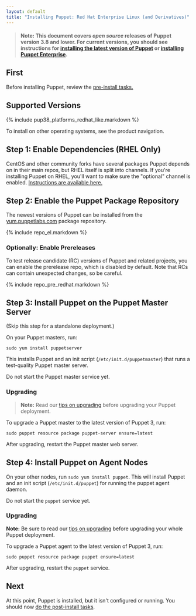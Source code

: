 ```yaml
---
layout: default
title: "Installing Puppet: Red Hat Enterprise Linux (and Derivatives)"
---
```


[peinstall]: {{pe}}/install_basic.html
[install-latest]: /puppet/latest/reference/install_pre.html
[puppet enterprise]: {{pe}}/

> #### **Note:** This document covers *open source* releases of Puppet version 3.8 and lower. For current versions, you should see instructions for [installing the latest version of Puppet][install-latest] or [installing Puppet Enterprise][peinstall].

First
-----

Before installing Puppet, review the [pre-install tasks.](./pre_install.html)

Supported Versions
-----

{% include pup38_platforms_redhat_like.markdown %}

To install on other operating systems, see the product navigation.

Step 1: Enable Dependencies (RHEL Only)
-----

CentOS and other community forks have several packages Puppet depends on in their main repos, but RHEL itself is split into channels. If you're installing Puppet on RHEL, you'll want to make sure the "optional" channel is enabled. [Instructions are available here.](https://access.redhat.com/documentation/en-US/Red_Hat_Subscription_Management/1/html/RHSM/supplementary-repos.html)

Step 2: Enable the Puppet Package Repository
-----

The newest versions of Puppet can be installed from the [yum.puppetlabs.com](https://yum.puppetlabs.com) package repository.

{% include repo_el.markdown %}

### Optionally: Enable Prereleases

To test release candidate (RC) versions of Puppet and related projects, you can enable the prerelease repo, which is disabled by default. Note that RCs can contain unexpected changes, so be careful.

{% include repo_pre_redhat.markdown %}

Step 3: Install Puppet on the Puppet Master Server
-----

(Skip this step for a standalone deployment.)

On your Puppet masters, run:

    sudo yum install puppetserver

This installs Puppet and an init script (`/etc/init.d/puppetmaster`) that runs a test-quality Puppet master server.

Do not start the Puppet master service yet.

### Upgrading

> **Note:** Read our [tips on upgrading](./upgrading.html) before upgrading your Puppet deployment.

To upgrade a Puppet master to the latest version of Puppet 3, run:

    sudo puppet resource package puppet-server ensure=latest

After upgrading, restart the Puppet master web server.

Step 4: Install Puppet on Agent Nodes
-----

On your other nodes, run `sudo yum install puppet`. This will install Puppet and an init script (`/etc/init.d/puppet`) for running the puppet agent daemon.

Do not start the `puppet` service yet.

### Upgrading

**Note:** Be sure to read our [tips on upgrading](./upgrading.html) before upgrading your whole Puppet deployment.

To upgrade a Puppet agent to the latest version of Puppet 3, run:

    sudo puppet resource package puppet ensure=latest

After upgrading, restart the `puppet` service.

Next
----

At this point, Puppet is installed, but it isn't configured or running. You should now [do the post-install tasks](./post_install.html).
